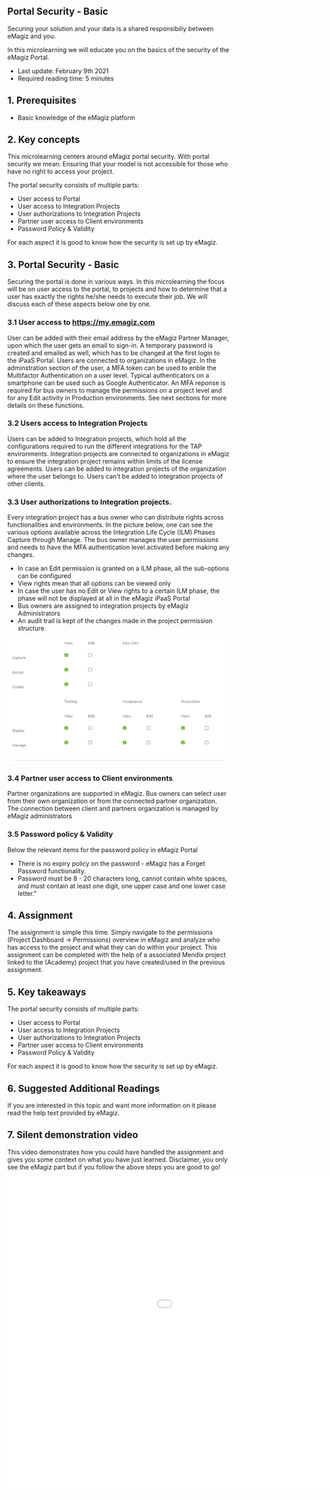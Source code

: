 ## Portal Security - Basic
Securing your solution and your data is a shared responsibiliy between eMagiz and you. 

In this microlearning we will educate you on the basics of the security of the eMagiz Portal.

- Last update: February 9th 2021
- Required reading time: 5 minutes

## 1. Prerequisites
- Basic knowledge of the eMagiz platform

## 2. Key concepts
This microlearning centers around eMagiz portal security.
With portal security we mean: Ensuring that your model is not accessible for those who have no right to access your project.

The portal security consists of multiple parts:
- User access to Portal
- User access to Integration Projects
- User authorizations to Integration Projects
- Partner user access to Client environments
- Password Policy & Validity

For each aspect it is good to know how the security is set up by eMagiz.

## 3. Portal Security - Basic
Securing the portal is done in various ways. 
In this microlearning the focus will be on user access to the portal, to projects and how to determine that a user has exactly the rights he/she needs to execute their job.
We will discuss each of these aspects below one by one.

### 3.1 User access to https://my.emagiz.com
User can be added with their email address by the eMagiz Partner Manager, upon which the user gets an email to sign-in. 
A temporary password is created and emailed as well, which has to be changed at the first login to the iPaaS Portal. Users are connected to organizations in eMagiz.
In the adminstration section of the user, a MFA token can be used to enble the Multifactor Authentication on a user level. 
Typical authenticators on a smartphone can be used such as Google Authenticator. 
An MFA reponse is required for bus owners to manage the permissions on a project level and for any Edit activity in Production environments. See next sections for more details on these functions.

### 3.2 Users access to Integration Projects
Users can be added to Integration projects, which hold all the configurations required to run the different integrations for the TAP environments. 
Integration projects are connected to organizations in eMagiz to ensure the integration project remains within limits of the license agreements. 
Users can be added to integration projects of the organization where the user belongs to. Users can't be added to integration projects of other clients. 

### 3.3 User authorizations to Integration projects.
Every integration project has a bus owner who can distribute rights across functionalities and environments. 
In the picture below, one can see the various options available across the Integration Life Cycle (ILM) Phases Capture through Manage. 
The bus owner manages the user permissions and needs to have the MFA authentication level activated before making any changes. 
- In case an Edit permission is granted on a ILM phase, all the sub-options can be configured
- View rights mean that all options can be viewed only
- In case the user has no Edit or View rights to a certain ILM phase, the phase will not be displayed at all in the eMagiz iPaaS Portal
- Bus owners are assigned to integration projects by eMagiz Administrators
- An audit trail is kept of the changes made in the project permission structure

<p align="center"><img src="../../img/microlearning/ml-portal-security-basic--integration-project-rights.png"></p>

### 3.4 Partner user access to Client environments
Partner organizations are supported in eMagiz. 
Bus owners can select user from their own organization or from the connected partner organization. 
The connection between client and partners organization is managed by eMagiz administrators

### 3.5 Password policy & Validity 
Below the relevant items for the password policy in eMagiz Portal

- There is no expiry policy on the password - eMagiz has a Forget Password functionality. 
- Password must be 8 - 20 characters long, cannot contain white spaces, and must contain at least one digit, one upper case and one lower case letter."

## 4. Assignment

The assignment is simple this time. Simply navigate to the permissions (Project Dashboard -> Permissions) overview in eMagiz and analyze who has access to the project and what they can do within your project.
This assignment can be completed with the help of a associated Mendix project linked to the (Academy) project that you have created/used in the previous assignment.

## 5. Key takeaways

The portal security consists of multiple parts:
- User access to Portal
- User access to Integration Projects
- User authorizations to Integration Projects
- Partner user access to Client environments
- Password Policy & Validity

For each aspect it is good to know how the security is set up by eMagiz.

## 6. Suggested Additional Readings

If you are interested in this topic and want more information on it please read the help text provided by eMagiz.

## 7. Silent demonstration video

This video demonstrates how you could have handled the assignment and gives you some context on what you have just learned. Disclaimer, you only see the eMagiz part but if you follow the above steps you are good to go!

<iframe width="1280" height="720" src="../../vid/microlearning/microlearning-portal-security-basic.mp4" frameborder="0" allow="accelerometer; autoplay; clipboard-write; encrypted-media; gyroscope; picture-in-picture" allowfullscreen></iframe>	
